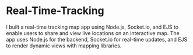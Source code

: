 # Real-Time-Tracking
 I built a real-time tracking map app using Node.js, Socket.io, and EJS to enable users to share and view live locations on an interactive map. The app uses Node.js for the backend, Socket.io for real-time updates, and EJS to render dynamic views with mapping libraries.
